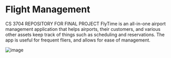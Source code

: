 # Flight Management
CS 3704
REPOSITORY FOR FINAL PROJECT
FlyTime is an all-in-one airport management application that helps airports, their customers, and various other assets keep track of things such as scheduling and reservations. The app is useful for frequent fliers, and allows for ease of management.

![image](https://d1e00ek4ebabms.cloudfront.net/production/e815f822-490e-47da-a942-28114f70a585.jpg)
